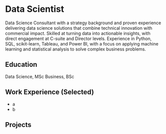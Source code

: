 # Data Scientist
Data Science Consultant with a strategy background and proven experience delivering data science solutions that combine technical innovation with commercial impact. 
Skilled at turning data into actionable insights, with direct engagement at C-suite and Director levels. Experience in Python, SQL, scikit-learn, Tableau, and Power BI, with a focus on applying machine learning and statistical analysis to solve complex business problems.

## Education
Data Science, MSc
Business, BSc

## Work Experience (Selected)
* a
* b

## Projects
